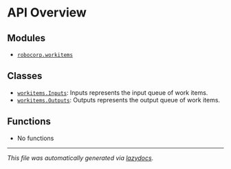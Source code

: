 <!-- markdownlint-disable -->

# API Overview

## Modules

- [`robocorp.workitems`](./robocorp.workitems.md#module-robocorpworkitems)

## Classes

- [`workitems.Inputs`](./robocorp.workitems.md#class-inputs): Inputs represents the input queue of work items.
- [`workitems.Outputs`](./robocorp.workitems.md#class-outputs): Outputs represents the output queue of work items.

## Functions

- No functions


---

_This file was automatically generated via [lazydocs](https://github.com/ml-tooling/lazydocs)._
